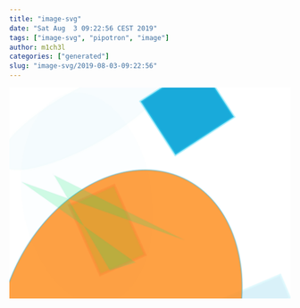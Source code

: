```yaml
---
title: "image-svg"
date: "Sat Aug  3 09:22:56 CEST 2019"
tags: ["image-svg", "pipotron", "image"]
author: m1ch3l
categories: ["generated"]
slug: "image-svg/2019-08-03-09:22:56"
---
```


![](image.svg)
